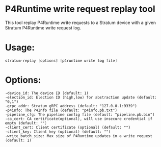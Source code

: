 <!--
Copyright 2020-present Open Networking Foundation

SPDX-License-Identifier: Apache-2.0
-->

P4Runtime write request replay tool
====

This tool replay P4Runtime write requests to a Stratum device with a given
Stratum P4Runtime write request log.

# Usage:

`stratum-replay [options] [p4runtime write log file]`

# Options:

```
-device_id: The device ID (default: 1)
-election_id: Election ID (high,low) for abstraction update (default: "0,1")
-grpc_addr: Stratum gRPC address (default: "127.0.0.1:9339")
-p4info: The P4Info file (default: "p4info.pb.txt")
-pipeline_cfg: The pipeline config file (default: "pipeline.pb.bin")
-ca_cert: CA certificate(optional), will use insecure credential if empty (default: "")
-client_cert: Client certificate (optional) (default: "")
-client_key: Client key (optional) (default: "")
-write_batch_size: Max size of P4Runtime updates in a write request (default: 1)
```
